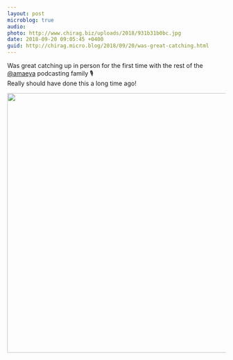 ```yaml
---
layout: post
microblog: true
audio: 
photo: http://www.chirag.biz/uploads/2018/931b31b0bc.jpg
date: 2018-09-20 09:05:45 +0400
guid: http://chirag.micro.blog/2018/09/20/was-great-catching.html
---
```

Was great catching up in person for the first time with the rest of the [@amaeya](https://micro.blog/amaeya) podcasting family 🎙  
Really should have done this a long time ago!  

<img src="http://www.chirag.biz/uploads/2018/931b31b0bc.jpg" width="600" height="599" />
